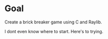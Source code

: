 # Goal
Create a brick breaker game using C and Raylib.

I dont even know where to start. Here's to trying.
